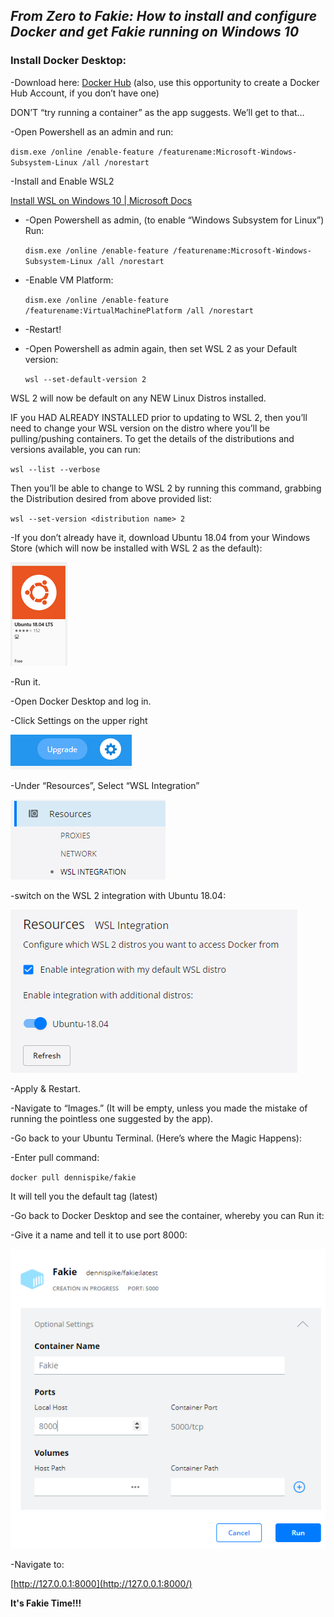 ## ***From Zero to Fakie: How to install and configure Docker and get Fakie running on Windows 10*** 

### Install Docker Desktop: 

-Download here: [Docker Hub](https://hub.docker.com/) (also, use this opportunity to create a Docker Hub Account, if you don’t have one) 

DON’T “try running a container” as the app suggests. We’ll get to that… 

-Open Powershell as an admin and run: 

`dism.exe /online /enable-feature /featurename:Microsoft-Windows-Subsystem-Linux /all /norestart` 

-Install and Enable WSL2 

[Install WSL on Windows 10 | Microsoft Docs](https://docs.microsoft.com/en-us/windows/wsl/install-win10) 

- -Open Powershell as admin, (to enable “Windows Subsystem for Linux”) Run: 

  `dism.exe /online /enable-feature /featurename:Microsoft-Windows-Subsystem-Linux /all /norestart` 

- -Enable VM Platform: 

  `dism.exe /online /enable-feature /featurename:VirtualMachinePlatform /all /norestart` 

- -Restart! 

- -Open Powershell as admin again, then set WSL 2 as your Default version: 

  `wsl --set-default-version 2` 

 WSL 2 will now be default on any NEW Linux Distros installed. 

IF you HAD ALREADY INSTALLED prior to updating to WSL 2, then you’ll need to change your WSL version on the distro where you’ll be pulling/pushing containers. To get the details of the distributions and versions available, you can run: 

`wsl --list --verbose` 

Then you’ll be able to change to WSL 2 by running this command, grabbing the Distribution desired from above provided list: 

`wsl --set-version <distribution name> 2` 

-If you don’t already have it, download Ubuntu 18.04 from your Windows Store (which will now be installed with WSL 2 as the default): 

![ubuntu1](https://github.com/daspiker/fakie/blob/main/app/static/gswin10_ubuntu1.png)

-Run it. 

-Open Docker Desktop and log in. 

-Click Settings on the upper right 

![docker1](https://github.com/daspiker/fakie/blob/main/app/static/gswin10_docker1.png)

-Under “Resources”, Select “WSL Integration” 

![docker2](https://github.com/daspiker/fakie/blob/main/app/static/gswin10_docker2.png)

-switch on the WSL 2 integration with Ubuntu 18.04: 

![docker3](https://github.com/daspiker/fakie/blob/main/app/static/gswin10_docker3.png) 

-Apply & Restart. 

-Navigate to “Images.” (It will be empty, unless you made the mistake of running the pointless one suggested by the app). 

-Go back to your Ubuntu Terminal. (Here’s where the Magic Happens): 

-Enter pull command: 

`docker pull dennispike/fakie`  

It will tell you the default tag (latest) 

-Go back to Docker Desktop and see the container, whereby you can Run it: 

-Give it a name and tell it to use port 8000: 

![docker4](https://github.com/daspiker/fakie/blob/main/app/static/gswin10_docker4.png) 


-Navigate to: 

[http://127.0.0.1:8000](http://127.0.0.1:8000/) 

**It's Fakie Time!!!**